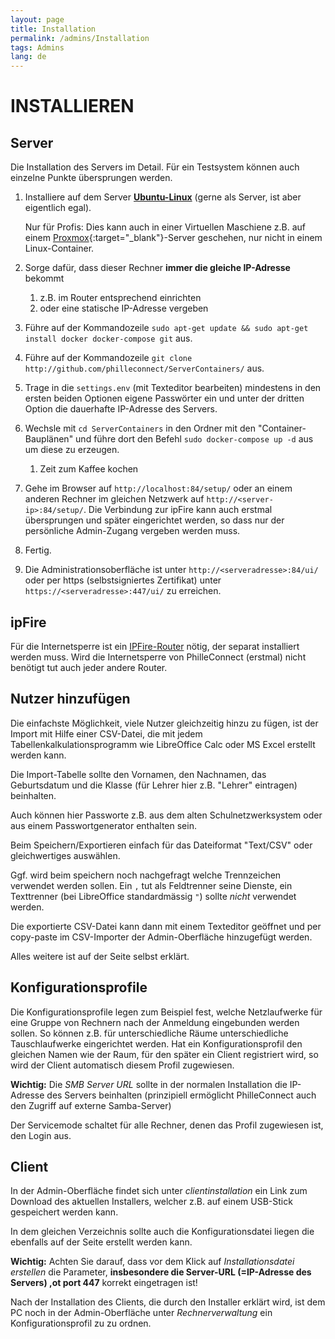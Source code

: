 ```yaml
---
layout: page
title: Installation
permalink: /admins/Installation
tags: Admins
lang: de
---
```


# **INSTALLIEREN**

## Server

Die Installation des Servers im Detail. Für ein Testsystem können auch einzelne Punkte übersprungen werden.

1. Installiere auf dem Server **[Ubuntu-Linux](https://ubuntu.com)** (gerne als Server, ist aber eigentlich egal).
    
    Nur für Profis: Dies kann auch in einer Virtuellen Maschiene z.B. auf einem [Proxmox](https://www.proxmox.com){:target="_blank"}-Server geschehen, nur nicht in einem Linux-Container.
    
2. Sorge dafür, dass dieser Rechner **immer die gleiche IP-Adresse** bekommt 
    1. z.B. im Router entsprechend einrichten 
    2. oder eine statische IP-Adresse vergeben
3. Führe auf der Kommandozeile `sudo apt-get update && sudo apt-get install docker docker-compose git` aus.
4. Führe auf der Kommandozeile `git clone http://github.com/philleconnect/ServerContainers/` aus.
5. Trage in die `settings.env` (mit Texteditor bearbeiten) mindestens in den ersten beiden Optionen eigene Passwörter ein und unter der dritten Option die dauerhafte IP-Adresse des Servers.
6. Wechsle mit `cd ServerContainers` in den Ordner mit den "Container-Bauplänen" und führe dort den Befehl `sudo docker-compose up -d` aus um diese zu erzeugen.
    1. Zeit zum Kaffee kochen
7. Gehe im Browser auf `http://localhost:84/setup/` oder an einem anderen Rechner im gleichen Netzwerk auf `http://<server-ip>:84/setup/`. Die Verbindung zur ipFire kann auch erstmal übersprungen und später eingerichtet werden, so dass nur der persönliche Admin-Zugang vergeben werden muss.
8. Fertig.
9. Die Administrationsoberfläche ist unter `http://<serveradresse>:84/ui/` oder per https (selbstsigniertes Zertifikat) unter `https://<serveradresse>:447/ui/` zu erreichen.

## ipFire

Für die Internetsperre ist ein [IPFire-Router](https://www.ipfire.org/) nötig, der separat installiert werden muss. Wird die Internetsperre von PhilleConnect (erstmal) nicht benötigt tut auch jeder andere Router.

## Nutzer hinzufügen

Die einfachste Möglichkeit, viele Nutzer gleichzeitig hinzu zu fügen, ist der Import mit Hilfe einer CSV-Datei, die mit jedem Tabellenkalkulationsprogramm wie LibreOffice Calc oder MS Excel erstellt werden kann.

Die Import-Tabelle sollte den Vornamen, den Nachnamen, das Geburtsdatum und die Klasse (für Lehrer hier z.B. "Lehrer" eintragen) beinhalten.

Auch können hier Passworte z.B. aus dem alten Schulnetzwerksystem oder aus einem Passwortgenerator enthalten sein.

Beim Speichern/Exportieren einfach für das Dateiformat "Text/CSV" oder gleichwertiges auswählen.

Ggf. wird beim speichern noch nachgefragt welche Trennzeichen verwendet werden sollen. Ein `,` tut als Feldtrenner seine Dienste, ein Texttrenner (bei LibreOffice standardmässig `"`) sollte _nicht_ verwendet werden.

Die exportierte CSV-Datei kann dann mit einem Texteditor geöffnet und per copy-paste im CSV-Importer der Admin-Oberfläche hinzugefügt werden.

Alles weitere ist auf der Seite selbst erklärt.

## Konfigurationsprofile

Die Konfigurationsprofile legen zum Beispiel fest, welche Netzlaufwerke für eine Gruppe von Rechnern nach der Anmeldung eingebunden werden sollen. So können z.B. für unterschiedliche Räume unterschiedliche Tauschlaufwerke eingerichtet werden. Hat ein Konfigurationsprofil den gleichen Namen wie der Raum, für den später ein Client registriert wird, so wird der Client automatisch diesem Profil zugewiesen.

**Wichtig:** Die _SMB Server URL_ sollte in der normalen Installation die IP-Adresse des Servers beinhalten (prinzipiell ermöglicht PhilleConnect auch den Zugriff auf externe Samba-Server)

Der Servicemode schaltet für alle Rechner, denen das Profil zugewiesen ist, den Login aus.

## Client

In der Admin-Oberfläche findet sich unter _clientinstallation_ ein Link zum Download des aktuellen Installers, welcher z.B. auf einem USB-Stick gespeichert werden kann.

In dem gleichen Verzeichnis sollte auch die Konfigurationsdatei liegen die ebenfalls auf der Seite erstellt werden kann.

**Wichtig:** Achten Sie darauf, dass vor dem Klick auf _Installationsdatei erstellen_ die Parameter, **insbesondere die Server-URL (=IP-Adresse des Servers) ,ot port 447** korrekt eingetragen ist!

Nach der Installation des Clients, die durch den Installer erklärt wird, ist dem PC noch in der Admin-Oberfläche unter _Rechnerverwaltung_ ein Konfigurationsprofil zu zu ordnen.

